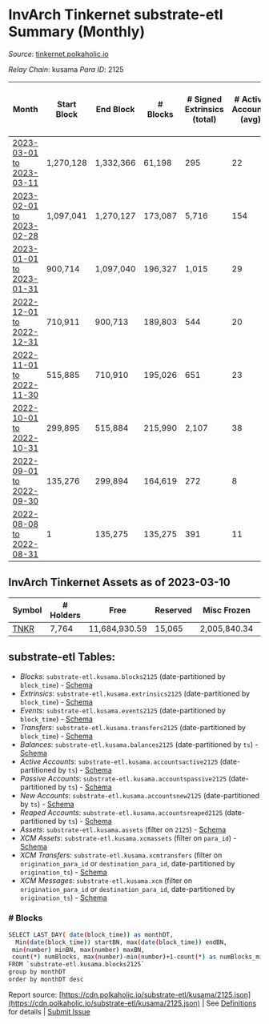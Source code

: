 # InvArch Tinkernet substrate-etl Summary (Monthly)

_Source_: [tinkernet.polkaholic.io](https://tinkernet.polkaholic.io)

*Relay Chain*: kusama
*Para ID*: 2125



| Month | Start Block | End Block | # Blocks | # Signed Extrinsics (total) | # Active Accounts (avg) | # Addresses with Balances (max) | Issues |
| ----- | ----------- | --------- | -------- | --------------------------- | ----------------------- | ------------------------------- | ------ |
| [2023-03-01 to 2023-03-11](/kusama/2125-tinkernet/2023-03-31.md) | 1,270,128 | 1,332,366 | 61,198 | 295 | 22 | 7,764 | - 1,041 (1.67%) |   
| [2023-02-01 to 2023-02-28](/kusama/2125-tinkernet/2023-02-28.md) | 1,097,041 | 1,270,127 | 173,087 | 5,716 | 154 | 8,055 | -   |   
| [2023-01-01 to 2023-01-31](/kusama/2125-tinkernet/2023-01-31.md) | 900,714 | 1,097,040 | 196,327 | 1,015 | 29 | 1,861 | -   |   
| [2022-12-01 to 2022-12-31](/kusama/2125-tinkernet/2022-12-31.md) | 710,911 | 900,713 | 189,803 | 544 | 20 | 1,808 | -   |   
| [2022-11-01 to 2022-11-30](/kusama/2125-tinkernet/2022-11-30.md) | 515,885 | 710,910 | 195,026 | 651 | 23 | 1,793 | -   |   
| [2022-10-01 to 2022-10-31](/kusama/2125-tinkernet/2022-10-31.md) | 299,895 | 515,884 | 215,990 | 2,107 | 38 | 1,783 | -   |   
| [2022-09-01 to 2022-09-30](/kusama/2125-tinkernet/2022-09-30.md) | 135,276 | 299,894 | 164,619 | 272 | 8 | 1,206 | -   |   
| [2022-08-08 to 2022-08-31](/kusama/2125-tinkernet/2022-08-31.md) | 1 | 135,275 | 135,275 | 391 | 11 | 1,189 | -   |   

## InvArch Tinkernet Assets as of 2023-03-10



| Symbol | # Holders | Free | Reserved | Misc Frozen | Frozen | Price | AssetID | 
| ----- | --------- | ---- | -------- | ----------- | ------ | ----- | --- |
| [TNKR](/kusama/assets/TNKR) | 7,764 | 11,684,930.59  | 15,065  | 2,005,840.34   | 2,005,840.34  |  |   `{"Token":"TNKR"}` | 

## substrate-etl Tables:

* _Blocks_: `substrate-etl.kusama.blocks2125` (date-partitioned by `block_time`) - [Schema](/schema/balances.json)
* _Extrinsics_: `substrate-etl.kusama.extrinsics2125` (date-partitioned by `block_time`) - [Schema](/schema/extrinsics.json)
* _Events_: `substrate-etl.kusama.events2125` (date-partitioned by `block_time`) - [Schema](/schema/events.json)
* _Transfers_: `substrate-etl.kusama.transfers2125` (date-partitioned by `block_time`) - [Schema](/schema/transfers.json)
* _Balances_: `substrate-etl.kusama.balances2125` (date-partitioned by `ts`) - [Schema](/schema/balances.json)
* _Active Accounts_: `substrate-etl.kusama.accountsactive2125` (date-partitioned by `ts`) - [Schema](/schema/accountsactive.json)
* _Passive Accounts_: `substrate-etl.kusama.accountspassive2125` (date-partitioned by `ts`) - [Schema](/schema/accountspassive.json)
* _New Accounts_: `substrate-etl.kusama.accountsnew2125` (date-partitioned by `ts`) - [Schema](/schema/accountsnew.json)
* _Reaped Accounts_: `substrate-etl.kusama.accountsreaped2125` (date-partitioned by `ts`) - [Schema](/schema/accountsreaped.json)
* _Assets_: `substrate-etl.kusama.assets` (filter on `2125`) - [Schema](/schema/assets.json)
* _XCM Assets_: `substrate-etl.kusama.xcmassets` (filter on `para_id`) - [Schema](/schema/xcmassets.json)
* _XCM Transfers_: `substrate-etl.kusama.xcmtransfers` (filter on `origination_para_id` or `destination_para_id`, date-partitioned by `origination_ts`) - [Schema](/schema/xcmtransfers.json)
* _XCM Messages_: `substrate-etl.kusama.xcm` (filter on `origination_para_id` or `destination_para_id`, date-partitioned by `origination_ts`) - [Schema](/schema/xcm.json)

### # Blocks
```bash
SELECT LAST_DAY( date(block_time)) as monthDT,
  Min(date(block_time)) startBN, max(date(block_time)) endBN, 
 min(number) minBN, max(number) maxBN, 
 count(*) numBlocks, max(number)-min(number)+1-count(*) as numBlocks_missing 
FROM `substrate-etl.kusama.blocks2125` 
group by monthDT 
order by monthDT desc
```


Report source: [https://cdn.polkaholic.io/substrate-etl/kusama/2125.json](https://cdn.polkaholic.io/substrate-etl/kusama/2125.json) | See [Definitions](/DEFINITIONS.md) for details | [Submit Issue](https://github.com/colorfulnotion/substrate-etl/issues)
